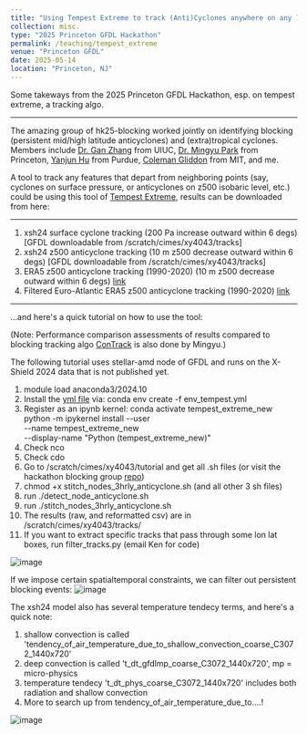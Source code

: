 ```yaml
---
title: "Using Tempest Extreme to track (Anti)Cyclones anywhere on any level surfaces!"
collection: misc.
type: "2025 Princeton GFDL Hackathon"
permalink: /teaching/tempest_extreme
venue: "Princeton GFDL"
date: 2025-05-14
location: "Princeton, NJ"
---
```


Some takeways from the 2025 Princeton GFDL Hackathon, esp. on tempest extreme, a tracking algo.

---

The amazing group of hk25-blocking worked jointly on identifying blocking (persistent mid/high latitude anticyclones) and (extra)tropical cyclones. 
Members include [Dr. Gan Zhang](https://climas.illinois.edu/directory/profile/gzhang13) from UIUC, [Dr. Mingyu Park](https://mingyupark.scholar.princeton.edu/) from Princeton, [Yanjun Hu](https://scholar.google.com/citations?user=YIl2UewAAAAJ&hl=zh-CN) from Purdue, [Coleman Gliddon](https://cjgliddon.github.io/) from MIT, and me.

A tool to track any features that depart from neighboring points (say, cyclones on surface pressure, or anticyclones on z500 isobaric level, etc.) could be using
this tool of [Tempest Extreme](https://gmd.copernicus.org/articles/14/5023/2021/), results can be downloaded from here:

---

1. xsh24 surface cyclone tracking (200 Pa increase outward within 6 degs) [GFDL downloadable from /scratch/cimes/xy4043/tracks]
2. xsh24 z500 anticyclone tracking (10 m z500 decrease outward within 6 degs) [GFDL downloadable from /scratch/cimes/xy4043/tracks]
3. ERA5 z500 anticyclone tracking (1990-2020) (10 m z500 decrease outward within 6 degs) [link](https://drive.google.com/file/d/1xRmgEvVNLUCzKgLYXIICqBztefmYb6gs/view?usp=sharing)
4. Filtered Euro-Atlantic ERA5 z500 anticyclone tracking (1990-2020) [link](https://drive.google.com/file/d/1GcURsA59RdJqnkb_LyJ4Ms7PD4LiWezP/view?usp=sharing)

---

...and here's a quick tutorial on how to use the tool:

(Note: Performance comparison assessments of results compared to blocking tracking algo [ConTrack](https://github.com/steidani/ConTrack) is also done by Mingyu.)

The following tutorial uses stellar-amd node of GFDL and runs on the X-Shield 2024 data that is not published yet.

1. module load anaconda3/2024.10
2. Install the [yml file]((https://github.com/cjgliddon/hackathon25_blocking/blob/main/tempest_extreme/tempest_env.yml)) via: conda env create -f env_tempest.yml 
3. Register as an ipynb kernel: conda activate tempest_extreme_new
python -m ipykernel install --user \
       --name tempest_extreme_new \
       --display-name "Python (tempest_extreme_new)"
4. Check nco
5. Check cdo
6. Go to /scratch/cimes/xy4043/tutorial and get all .sh files (or visit the hackathon blocking group [repo](https://github.com/cjgliddon/hackathon25_blocking))
7. chmod +x stitch_nodes_3hrly_anticyclone.sh (and all other 3 sh files)
8. run  ./detect_node_anticyclone.sh 
9. run  ./stitch_nodes_3hrly_anticyclone.sh
10. The results (raw, and reformatted csv) are in /scratch/cimes/xy4043/tracks/
11. If you want to extract specific tracks that pass through some lon lat boxes, run filter_tracks.py (email Ken for code)

![image](https://github.com/user-attachments/assets/97be3fbd-cde0-43d9-9fca-e280d686d4f0)

If we impose certain spatialtemporal constraints, we can filter out persistent blocking events:
![image](https://github.com/user-attachments/assets/78eb1eff-8a05-452c-96ce-d7e48821e974)


The xsh24 model also has several temperature tendecy terms, and here's a quick note:
1. shallow convection is called 'tendency_of_air_temperature_due_to_shallow_convection_coarse_C3072_1440x720'
2. deep convection is called 't_dt_gfdlmp_coarse_C3072_1440x720', mp = micro-physics
3. temperature tendecy 't_dt_phys_coarse_C3072_1440x720' includes both radiation and shallow convection
4. More to search up from tendency_of_air_temperature_due_to....!

![image](https://github.com/user-attachments/assets/ebc546a6-f480-4b4b-9e1b-648324c326d9)



